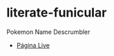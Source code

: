 # literate-funicular
Pokemon Name Descrumbler
 - [Página Live](https://danielazevedodev.github.io/literate-funicular/)
